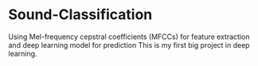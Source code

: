 # Sound-Classification
Using Mel-frequency cepstral coefficients (MFCCs) for feature extraction and deep learning model for prediction
This is my first big project in deep learning.
